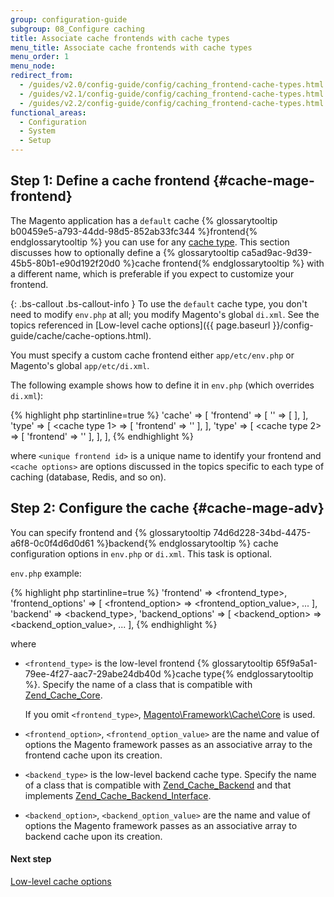 ```yaml
---
group: configuration-guide
subgroup: 08_Configure caching
title: Associate cache frontends with cache types
menu_title: Associate cache frontends with cache types
menu_order: 1
menu_node:
redirect_from:
  - /guides/v2.0/config-guide/config/caching_frontend-cache-types.html
  - /guides/v2.1/config-guide/config/caching_frontend-cache-types.html
  - /guides/v2.2/config-guide/config/caching_frontend-cache-types.html
functional_areas:
  - Configuration
  - System
  - Setup
---
```


## Step 1: Define a cache frontend   {#cache-mage-frontend}

The Magento application has a `default` cache {% glossarytooltip b00459e5-a793-44dd-98d5-852ab33fc344 %}frontend{% endglossarytooltip %} you can use for any <a href="{{ page.baseurl }}/config-guide/cli/config-cli-subcommands-cache.html#config-cli-subcommands-cache-clean-over">cache type</a>. This section discusses how to optionally define a {% glossarytooltip ca5ad9ac-9d39-45b5-80b1-e90d192f20d0 %}cache frontend{% endglossarytooltip %} with a different name, which is preferable if you expect to customize your frontend.

{: .bs-callout .bs-callout-info }
To use the `default` cache type, you don't need to modify `env.php` at all; you modify Magento's global `di.xml`. See the topics referenced in [Low-level cache options]({{ page.baseurl }}/config-guide/cache/cache-options.html).

You must specify a custom cache frontend either `app/etc/env.php` or Magento's global `app/etc/di.xml`.

The following example shows how to define it in `env.php` (which overrides `di.xml`):

{% highlight php startinline=true %}
'cache' => [
    'frontend' => [
        '<unique frontend id>' => [
             <cache options>
        ],
    ],
    'type' => [
         <cache type 1> => [
             'frontend' => '<unique frontend id>'
        ],
    ],
    'type' => [
         <cache type 2> => [
             'frontend' => '<unique frontend id>'
        ],
    ],
],
{% endhighlight %}

where `<unique frontend id>` is a unique name to identify your frontend and `<cache options>` are options discussed in the topics specific to each type of caching (database, Redis, and so on).

## Step 2: Configure the cache   {#cache-mage-adv}

You can specify frontend and {% glossarytooltip 74d6d228-34bd-4475-a6f8-0c0f4d6d0d61 %}backend{% endglossarytooltip %} cache configuration options in `env.php` or `di.xml`. This task is optional.

`env.php` example:

{% highlight php startinline=true %}
'frontend' => <frontend_type>,
'frontend_options' => [
    <frontend_option> => <frontend_option_value>,
    ...
],
'backend' => <backend_type>,
'backend_options' => [
    <backend_option> => <backend_option_value>,
    ...
],
{% endhighlight %}

where

*   `<frontend_type>` is the low-level frontend {% glossarytooltip 65f9a5a1-79ee-4f27-aac7-29abe24db40d %}cache type{% endglossarytooltip %}. Specify the name of a class that is compatible with <a href="http://framework.zend.com/apidoc/1.7/Zend_Cache/Zend_Cache_Core.html" target="_blank">Zend_Cache_Core</a>.

    If you omit `<frontend_type>`, <a href="{{ site.mage2000url }}lib/internal/Magento/Framework/Cache/Core.php" target="_blank">Magento\Framework\Cache\Core</a> is used.
*   `<frontend_option>`, `<frontend_option_value>` are the name and value of options the Magento framework passes as an associative array to the frontend cache upon its creation.
*   `<backend_type>` is the low-level backend cache type. Specify the name of a class that is compatible with <a href="http://framework.zend.com/apidoc/1.7/Zend_Cache/Zend_Cache_Backend/Zend_Cache_Backend.html" target="_blank">Zend_Cache_Backend</a> and that implements <a href="http://framework.zend.com/apidoc/1.6/Zend_Cache/Zend_Cache_Backend/Zend_Cache_Backend_Interface.html" target="_blank">Zend_Cache_Backend_Interface</a>.
*   `<backend_option>`, `<backend_option_value>` are the name and value of options the Magento framework passes as an associative array to backend cache upon its creation.

#### Next step

<a href="{{ page.baseurl }}/config-guide/cache/cache-options.html">Low-level cache options</a>
